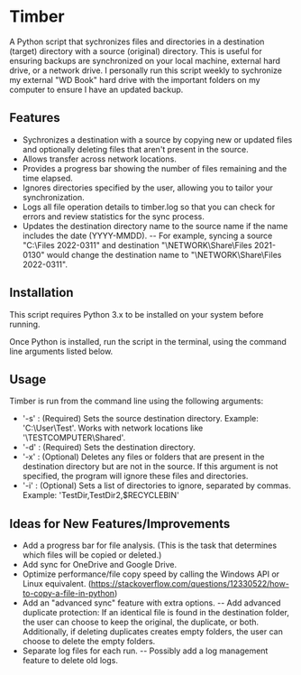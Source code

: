 # Timber
A Python script that sychronizes files and directories in a destination (target) directory with a source (original) directory. This is useful for ensuring backups are synchronized on your local machine, external hard drive, or a network drive. I personally run this script weekly to sychronize my external "WD Book" hard drive with the important folders on my computer to ensure I have an updated backup.

## Features
- Sychronizes a destination with a source by copying new or updated files and optionally deleting files that aren't present in the source.
- Allows transfer across network locations.
- Provides a progress bar showing the number of files remaining and the time elapsed.
- Ignores directories specified by the user, allowing you to tailor your synchronization.
- Logs all file operation details to timber.log so that you can check for errors and review statistics for the sync process.
- Updates the destination directory name to the source name if the name includes the date (YYYY-MMDD).
  -- For example, syncing a source "C:\Files 2022-0311" and destination "\\NETWORK\Share\Files 2021-0130" would change the destination name to "\\NETWORK\Share\Files 2022-0311".

## Installation
This script requires Python 3.x to be installed on your system before running.

Once Python is installed, run the script in the terminal, using the command line arguments listed below.

## Usage
Timber is run from the command line using the following arguments:
- '-s' : (Required) Sets the source destination directory. Example: 'C:\User\Test'. Works with network locations like '\\TESTCOMPUTER\Shared'.
- '-d' : (Required) Sets the destination directory. 
- '-x' : (Optional) Deletes any files or folders that are present in the destination directory but are not in the source. If this argument is not specified, the program will ignore these files and directories.
- '-i' : (Optional) Sets a list of directories to ignore, separated by commas. Example: 'TestDir,TestDir2,$RECYCLEBIN'

## Ideas for New Features/Improvements
- Add a progress bar for file analysis. (This is the task that determines which files will be copied or deleted.)
- Add sync for OneDrive and Google Drive.
- Optimize performance/file copy speed by calling the Windows API or Linux equivalent. (https://stackoverflow.com/questions/12330522/how-to-copy-a-file-in-python)
- Add an "advanced sync" feature with extra options.
-- Add advanced duplicate protection: If an identical file is found in the destination folder, the user can choose to keep the original, the duplicate, or both. Additionally, if deleting duplicates creates empty folders, the user can choose to delete the empty folders.
- Separate log files for each run.
-- Possibly add a log management feature to delete old logs.
